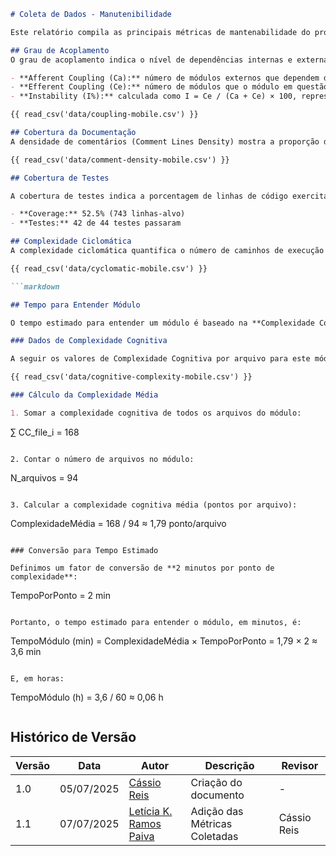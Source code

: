 ```markdown
# Coleta de Dados - Manutenibilidade

Este relatório compila as principais métricas de mantenabilidade do projeto **AgroMart Mobile**, apresentando dados sobre acoplamento, documentação, testes e complexidade. O objetivo é fornecer uma visão abrangente da facilidade de manutenção do código ao longo do tempo e    identificar áreas de melhoria.

## Grau de Acoplamento 
O grau de acoplamento indica o nível de dependências internas e externas de cada módulo, afetando diretamente a robustez e a manutenibilidade do sistema.

- **Afferent Coupling (Ca):** número de módulos externos que dependem do módulo em questão.
- **Efferent Coupling (Ce):** número de módulos que o módulo em questão depende.
- **Instability (I%):** calculada como I = Ce / (Ca + Ce) × 100, representando a probabilidade de mudanças.

{{ read_csv('data/coupling-mobile.csv') }}

## Cobertura da Documentação 
A densidade de comentários (Comment Lines Density) mostra a proporção de linhas de código documentadas, refletindo o nível de detalhamento e orientação para novos desenvolvedores.

{{ read_csv('data/comment-density-mobile.csv') }}

## Cobertura de Testes

A cobertura de testes indica a porcentagem de linhas de código exercitadas por testes automatizados, medida em **Coverage Overview → Overall Code** no SonarQube. Alta cobertura reduz o risco de regressões.

- **Coverage:** 52.5% (743 linhas-alvo)
- **Testes:** 42 de 44 testes passaram

## Complexidade Ciclomática 
A complexidade ciclomática quantifica o número de caminhos de execução possíveis em cada função, obtida em **Measures → Cyclomatic Complexity**. Valores elevados podem aumentar o esforço de teste e a probabilidade de erros.

{{ read_csv('data/cyclomatic-mobile.csv') }}

```markdown

## Tempo para Entender Módulo

O tempo estimado para entender um módulo é baseado na **Complexidade Cognitiva por Arquivo** (Cognitive Complexity per File), disponível em **Measures → Cognitive Complexity**, refletindo o esforço mental requerido para assimilação.

### Dados de Complexidade Cognitiva

A seguir os valores de Complexidade Cognitiva por arquivo para este módulo:

{{ read_csv('data/cognitive-complexity-mobile.csv') }}

### Cálculo da Complexidade Média

1. Somar a complexidade cognitiva de todos os arquivos do módulo:  
```

∑ CC\_file\_i = 168

```

2. Contar o número de arquivos no módulo:  
```

N\_arquivos = 94

```

3. Calcular a complexidade cognitiva média (pontos por arquivo):  
```

ComplexidadeMédia = 168 / 94 ≈ 1,79 ponto/arquivo

```

### Conversão para Tempo Estimado

Definimos um fator de conversão de **2 minutos por ponto de complexidade**:

```

TempoPorPonto = 2 min

```

Portanto, o tempo estimado para entender o módulo, em minutos, é:

```

TempoMódulo (min) = ComplexidadeMédia × TempoPorPonto = 1,79 × 2 ≈ 3,6 min

```

E, em horas:

```

TempoMódulo (h) = 3,6 / 60 ≈ 0,06 h

```
```


## Histórico de Versão

| Versão | Data       | Autor                                                         | Descrição                                         | Revisor       |
| ------ | ---------- | ------------------------------------------------------------- | ------------------------------------------------- | ------------- |
| 1.0    | 05/07/2025 | [Cássio Reis](https://github.com/csreis72)                    | Criação do documento                              | -             |
| 1.1    | 07/07/2025 | [Letícia K. Ramos Paiva](https://github.com/leticiakrpaiva)   | Adição das Métricas Coletadas | Cássio Reis   |
```
